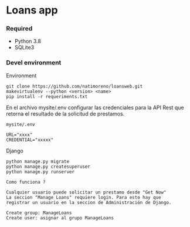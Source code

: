# Loans app

### Required
* Python 3.8
* SQLite3

### Devel environment

Environment

```
git clone https://github.com/natimoreno/loansweb.git
makevirtualenv --python <version> <name>
pip install -r requeriments.txt
```

En el archivo mysite/.env configurar las credenciales para
la API Rest que retorna el resultado de la solicitud de prestamos.
```
mysite/.env

URL="xxxx"
CREDENTIAL="xxxxx"
```

Django

```
python manage.py migrate
python manage.py createsuperuser 
python manage.py runserver
```

```
Como funciona ?

Cualquier usuario puede solicitar un prestamo desde "Get Now"
La seccion "Manage Loans" requiere login. Para esto hay que 
registrar un usuario en la seccion de Administración de Django.

Create group: ManageLoans
Create user: asignar al grupo ManageLoans 
```

